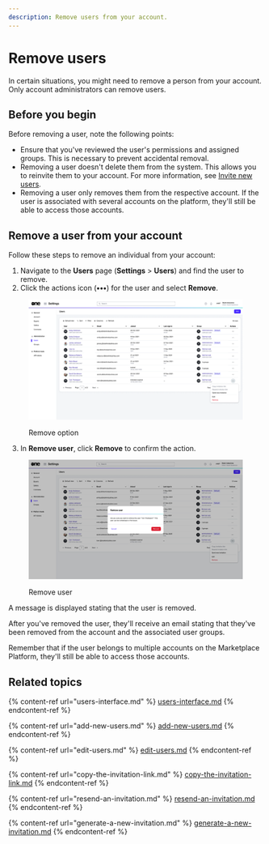 ```yaml
---
description: Remove users from your account.
---
```


# Remove users

In certain situations, you might need to remove a person from your account. Only account administrators can remove users.

## Before you begin <a href="#taskt_users__manage_users_task__prereq__1" id="taskt_users__manage_users_task__prereq__1"></a>

Before removing a user, note the following points:

* Ensure that you've reviewed the user's permissions and assigned groups. This is necessary to prevent accidental removal.
* Removing a user doesn't delete them from the system. This allows you to reinvite them to your account. For more information, see [Invite new users](add-new-users.md).
* Removing a user only removes them from the respective account. If the user is associated with several accounts on the platform, they'll still be able to access those accounts.&#x20;

## Remove a user from your account

Follow these steps to remove an individual from your account:

1. Navigate to the **Users** page (**Settings** > **Users**) and find the user to remove.
2. Click the actions icon (**•••**) for the user and select **Remove**.

<figure><img src="../../../.gitbook/assets/image (416).png" alt=""><figcaption><p>Remove option</p></figcaption></figure>

3. In **Remove user**, click **Remove** to confirm the action.

<figure><img src="../../../.gitbook/assets/image (417).png" alt=""><figcaption><p>Remove user</p></figcaption></figure>

A message is displayed stating that the user is removed.&#x20;

After you've removed the user, they'll receive an email stating that they've been removed from the account and the associated user groups.&#x20;

Remember that if the user belongs to multiple accounts on the Marketplace Platform, they'll still be able to access those accounts.

## Related topics

{% content-ref url="users-interface.md" %}
[users-interface.md](users-interface.md)
{% endcontent-ref %}

{% content-ref url="add-new-users.md" %}
[add-new-users.md](add-new-users.md)
{% endcontent-ref %}

{% content-ref url="edit-users.md" %}
[edit-users.md](edit-users.md)
{% endcontent-ref %}

{% content-ref url="copy-the-invitation-link.md" %}
[copy-the-invitation-link.md](copy-the-invitation-link.md)
{% endcontent-ref %}

{% content-ref url="resend-an-invitation.md" %}
[resend-an-invitation.md](resend-an-invitation.md)
{% endcontent-ref %}

{% content-ref url="generate-a-new-invitation.md" %}
[generate-a-new-invitation.md](generate-a-new-invitation.md)
{% endcontent-ref %}
